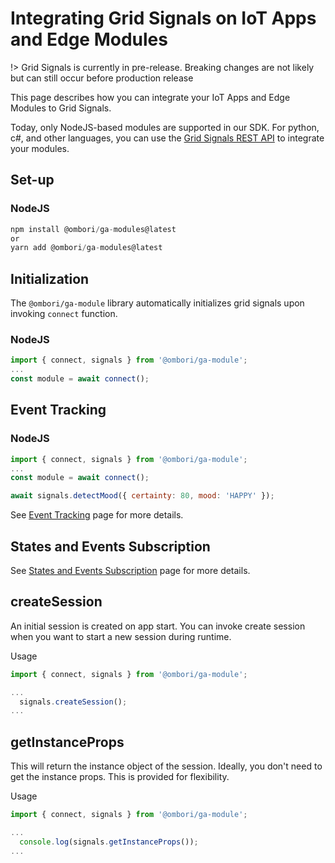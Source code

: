 # Integrating Grid Signals on IoT Apps and Edge Modules

!> Grid Signals is currently in pre-release. Breaking changes are not likely but can still occur before production release

This page describes how you can integrate your IoT Apps and Edge Modules to Grid Signals.

Today, only NodeJS-based modules are supported in our SDK. For python, c#, and other languages, you can use the [Grid Signals REST API](/grid-signals/rest-api) to integrate your modules.

## Set-up

<!-- tabs:start -->
### **NodeJS**
```js
npm install @ombori/ga-modules@latest
or
yarn add @ombori/ga-modules@latest
```

<!-- tabs:end -->

## Initialization
The `@ombori/ga-module` library automatically initializes grid signals upon invoking `connect` function.

<!-- tabs:start -->
### NodeJS
```js
import { connect, signals } from '@ombori/ga-module';
...
const module = await connect();
```
<!-- tabs:end -->

## Event Tracking

<!-- tabs:start -->
### NodeJS
```js
import { connect, signals } from '@ombori/ga-module';
...
const module = await connect();

await signals.detectMood({ certainty: 80, mood: 'HAPPY' });
```
<!-- tabs:end -->

See [Event Tracking](grid-signals/tracking-events) page for more details.

## States and Events Subscription
See [States and Events Subscription](grid-signals/states-and-events) page for more details.

## createSession
An initial session is created on app start. You can invoke create session when you want to start a new session during runtime.

Usage
```js
import { connect, signals } from '@ombori/ga-module';

...
  signals.createSession();
...
```

## getInstanceProps
This will return the instance object of the session. Ideally, you don't need to get the instance props. This is provided for flexibility.

Usage
```js
import { connect, signals } from '@ombori/ga-module';

...
  console.log(signals.getInstanceProps());
...
```